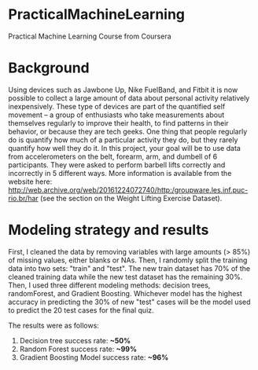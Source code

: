 # PracticalMachineLearning
Practical Machine Learning Course from Coursera

# Background

Using devices such as Jawbone Up, Nike FuelBand, and Fitbit it is now possible to collect a large amount of data about personal activity relatively inexpensively. These type of devices are part of the quantified self movement – a group of enthusiasts who take measurements about themselves regularly to improve their health, to find patterns in their behavior, or because they are tech geeks. One thing that people regularly do is quantify how much of a particular activity they do, but they rarely quantify how well they do it. In this project, your goal will be to use data from accelerometers on the belt, forearm, arm, and dumbell of 6 participants. They were asked to perform barbell lifts correctly and incorrectly in 5 different ways. More information is available from the website here: http://web.archive.org/web/20161224072740/http:/groupware.les.inf.puc-rio.br/har (see the section on the Weight Lifting Exercise Dataset).

# Modeling strategy and results

First, I cleaned the data by removing variables with large amounts (> 85%) of missing values, either blanks or NAs. Then, I randomly split the training data into two sets: "train" and "test". The new train dataset has 70% of the cleaned training data while the new test dataset has the remaining 30%. Then, I used three different modeling methods: decision trees, randomForest, and Gradient Boosting. Whichever model has the highest accuracy in predicting the 30% of new "test" cases will be the model used to predict the 20 test cases for the final quiz. 

The results were as follows: 

1. Decision tree success rate: **~50%**
2. Random Forest success rate: **~99%**
3. Gradient Boosting Model success rate: **~96%**

